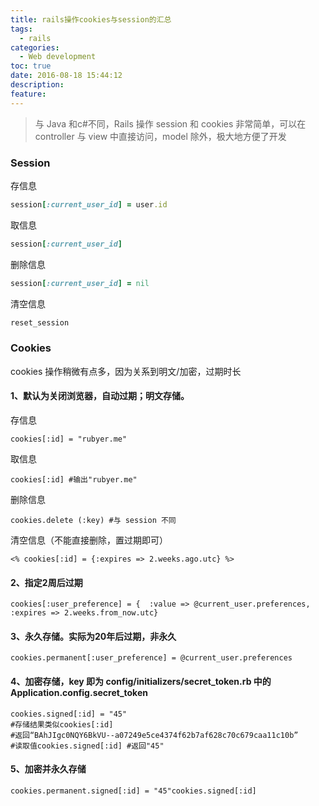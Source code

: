 ```yaml
---
title: rails操作cookies与session的汇总
tags:
  - rails
categories:
  - Web development
toc: true
date: 2016-08-18 15:44:12
description:
feature:
---
```


>与 Java 和c#不同，Rails 操作 session 和 cookies 非常简单，可以在 controller 与 view 中直接访问，model 除外，极大地方便了开发 

### Session 
存信息
``` ruby
session[:current_user_id] = user.id
```
取信息
``` ruby
session[:current_user_id]
```
删除信息
``` ruby
session[:current_user_id] = nil
```
清空信息
``` ruby
reset_session　
```
<!-- more -->
### Cookies 
cookies 操作稍微有点多，因为关系到明文/加密，过期时长 
#### 1、默认为关闭浏览器，自动过期；明文存储。 
存信息
```
cookies[:id] = "rubyer.me"
```
取信息
```
cookies[:id] #输出"rubyer.me"
```
删除信息
```
cookies.delete (:key) #与 session 不同
```
清空信息（不能直接删除，置过期即可）
```
<% cookies[:id] = {:expires => 2.weeks.ago.utc} %>
```

#### 2、指定2周后过期 
```
cookies[:user_preference] = {  :value => @current_user.preferences,  :expires => 2.weeks.from_now.utc}
```

#### 3、永久存储。实际为20年后过期，非永久 
```
cookies.permanent[:user_preference] = @current_user.preferences
```

#### 4、加密存储，key 即为 config/initializers/secret_token.rb 中的 Application.config.secret_token 
```
cookies.signed[:id] = "45"
#存储结果类似cookies[:id]
#返回“BAhJIgc0NQY6BkVU--a07249e5ce4374f62b7af628c70c679caa11c10b”
#读取值cookies.signed[:id] #返回"45"
```

#### 5、加密并永久存储 
```
cookies.permanent.signed[:id] = "45"cookies.signed[:id]
```